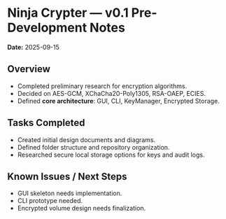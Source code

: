 # Ninja Crypter — v0.1 Pre-Development Notes

**Date:** 2025-09-15

## Overview
- Completed preliminary research for encryption algorithms.
- Decided on AES-GCM, XChaCha20-Poly1305, RSA-OAEP, ECIES.
- Defined **core architecture**: GUI, CLI, KeyManager, Encrypted Storage.

## Tasks Completed
- Created initial design documents and diagrams.
- Defined folder structure and repository organization.
- Researched secure local storage options for keys and audit logs.

## Known Issues / Next Steps
- GUI skeleton needs implementation.
- CLI prototype needed.
- Encrypted volume design needs finalization.
